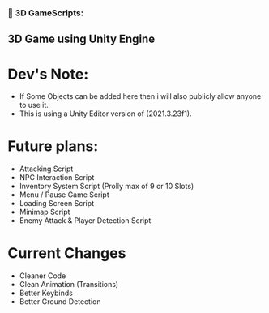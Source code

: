 ### 🔨 3D GameScripts:
3D Game using Unity Engine
---

<h1>Dev's Note:</h1>

- If Some Objects can be added here then i will also publicly allow anyone to use it.
- This is using a Unity Editor version of (2021.3.23f1).

<h1>Future plans:</h1>

- Attacking Script
- NPC Interaction Script
- Inventory System Script (Prolly max of 9 or 10 Slots)
- Menu / Pause Game Script
- Loading Screen Script
- Minimap Script
- Enemy Attack & Player Detection Script

<h1>Current Changes</h1>

- Cleaner Code
- Clean Animation (Transitions)
- Better Keybinds
- Better Ground Detection
